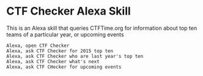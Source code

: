 # CTF Checker Alexa Skill

This is an Alexa skill that queries CTFTime.org for information about top ten teams of a particular year, or upcoming events

```
Alexa, open CTF Checker
Alexa, ask CTF Checker for 2015 top ten
Alexa, ask CTF Checker who are last year's top ten
Alexa, ask CTF Checker what's next
Alexa, ask CTF CHecker for upcoming events
```
